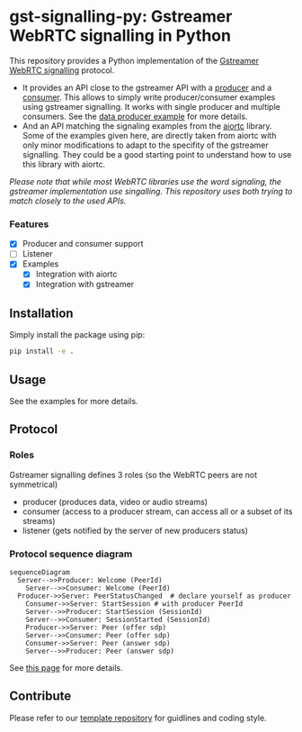 # gst-signalling-py: Gstreamer WebRTC signalling in Python

This repository provides a Python implementation of the [Gstreamer WebRTC signalling](https://gitlab.freedesktop.org/gstreamer/gst-plugins-rs/-/tree/main/net/webrtc) protocol. 

* It provides an API close to the gstreamer API with a [producer](./src/gst_signalling/gst_producer.py) and a [consumer](./src/gst_signalling/gst_consumer.py). This allows to simply write producer/consumer examples using gstreamer signalling. It works with single producer and multiple consumers. See the [data producer example](./src/example/datachannel-single-producer-multiple-consumer/) for more details.
* And an API matching the signaling examples from the [aiortc](https://github.com/aiortc/aiortc) library. Some of the examples given here, are directly taken from aiortc with only minor modifications to adapt to the specifity of the gstreamer signalling. They could be a good starting point to understand how to use this library with aiortc.

_Please note that while most WebRTC libraries use the word signaling, the gstreamer implementation use singalling. This repository uses both trying to match closely to the used APIs._

### Features 

- [x] Producer and consumer support
- [ ] Listener
- [x] Examples
    - [x] Integration with aiortc
    - [x] Integration with gstreamer

## Installation

Simply install the package using pip:

```bash
pip install -e .
```

## Usage

See the examples for more details.

## Protocol

### Roles

Gstreamer signalling defines 3 roles (so the WebRTC peers are not symmetrical)

- producer (produces data, video or audio streams)
- consumer (access to a producer stream, can access all or a subset of its streams)
- listener (gets notified by the server of new producers status)

### Protocol sequence diagram

```mermaid
sequenceDiagram
  Server-->>Producer: Welcome (PeerId)
	Server-->>Consumer: Welcome (PeerId)
  Producer->>Server: PeerStatusChanged  # declare yourself as producer
	Consumer->>Server: StartSession # with producer PeerId
	Server-->>Producer: StartSession (SessionId)
	Server-->>Consumer: SessionStarted (SessionId)
	Producer->>Server: Peer (offer sdp)
	Server-->>Consumer: Peer (offer sdp)
	Consumer->>Server: Peer (answer sdp)
	Server-->>Producer: Peer (answer sdp)
```

See [this page](https://pollen-robotics.notion.site/Gstreamer-WebRTC-signaling-8cc2391ef0004ef6b399095ea507121f?pvs=4) for more details.


## Contribute

Please refer to our [template repository](https://github.com/pollen-robotics/python-template) for guidlines and coding style.